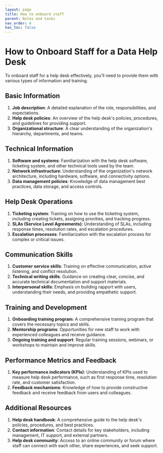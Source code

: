 ```yaml
---
layout: page
title: How to onboard staff
parent: Roles and tasks
nav_order: 4
has_toc: false
---
```


# How to Onboard Staff for a Data Help Desk

To onboard staff for a help desk effectively, you'll need to provide them with
various types of information and training.

## Basic Information

1. **Job description**: A detailed explanation of the role, responsibilities,
   and expectations.
2. **Help desk policies**: An overview of the help desk's policies, procedures,
   and guidelines for providing support.
3. **Organizational structure**: A clear understanding of the organization's
   hierarchy, departments, and teams.

## Technical Information

1. **Software and systems**: Familiarization with the help desk software,
   ticketing system, and other technical tools used by the team.
2. **Network infrastructure**: Understanding of the organization's network
   architecture, including hardware, software, and connectivity options.
3. **Data management policies**: Knowledge of data management best practices,
   data storage, and access controls.

## Help Desk Operations

1. **Ticketing system**: Training on how to use the ticketing system, including
   creating tickets, assigning priorities, and tracking progress.
2. **SLAs (Service Level Agreements)**: Understanding of SLAs, including
   response times, resolution rates, and escalation procedures.
3. **Escalation processes**: Familiarization with the escalation process for
   complex or critical issues.

## Communication Skills

1. **Customer service skills**: Training on effective communication, active
   listening, and conflict resolution.
2. **Technical writing skills**: Guidance on creating clear, concise, and
   accurate technical documentation and support materials.
3. **Interpersonal skills**: Emphasis on building rapport with users,
   understanding their needs, and providing empathetic support.

## Training and Development

1. **Onboarding training program**: A comprehensive training program that covers
   the necessary topics and skills.
2. **Mentorship programs**: Opportunities for new staff to work with experienced
   colleagues and receive guidance.
3. **Ongoing training and support**: Regular training sessions, webinars, or
   workshops to maintain and improve skills.

## Performance Metrics and Feedback

1. **Key performance indicators (KPIs)**: Understanding of KPIs used to measure
   help desk performance, such as first response time, resolution rate, and
   customer satisfaction.
2. **Feedback mechanisms**: Knowledge of how to provide constructive feedback
   and receive feedback from users and colleagues.

## Additional Resources

1. **Help desk handbook**: A comprehensive guide to the help desk's policies,
   procedures, and best practices.
2. **Contact information**: Contact details for key stakeholders, including
   management, IT support, and external partners.
3. **Help desk community**: Access to an online community or forum where staff
   can connect with each other, share experiences, and seek support.
